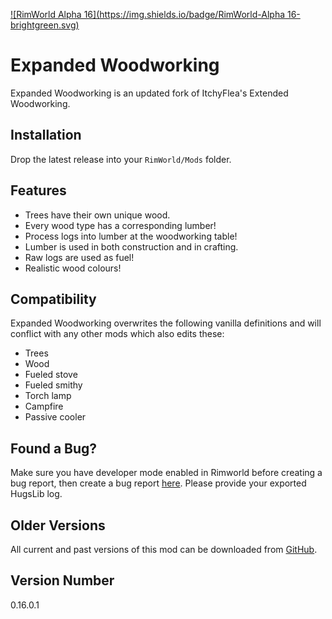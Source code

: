 [![RimWorld Alpha 16](https://img.shields.io/badge/RimWorld-Alpha 16-brightgreen.svg)](http://rimworldgame.com/)

# Expanded Woodworking
Expanded Woodworking is an updated fork of ItchyFlea's Extended Woodworking.

## Installation
Drop the latest release into your `RimWorld/Mods` folder.

## Features
- Trees have their own unique wood.
- Every wood type has a corresponding lumber!
- Process logs into lumber at the woodworking table!
- Lumber is used in both construction and in crafting.
- Raw logs are used as fuel!
- Realistic wood colours!

## Compatibility
Expanded Woodworking overwrites the following vanilla definitions and will conflict with any other mods which also edits these:

- Trees
- Wood
- Fueled stove
- Fueled smithy
- Torch lamp
- Campfire
- Passive cooler

## Found a Bug?
Make sure you have developer mode enabled in Rimworld before creating a bug report, then create a bug report [here](https://github.com/Qwynn/ExpandedWoodworking/issues). Please provide your exported HugsLib log.

## Older Versions
All current and past versions of this mod can be downloaded from [GitHub](https://github.com/Qwynn/ExpandedWoodworking/releases).

## Version Number
0.16.0.1
